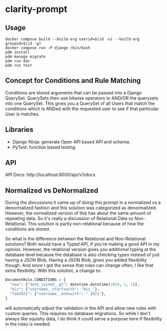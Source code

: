 # clarity-prompt

## Usage

```
docker compose build --build-arg userid=$(id -u) --build-arg groupid=$(id -g)
docker compose run -P django /bin/bash
pdm install
pdm manage migrate
pdm run dev
pdm run test
```

## Concept for Conditions and Rule Matching

Conditions are stored arguments that can be passed into a Django QuerySet. QuerySets then use bitwise operators to AND/OR the querysets into one QuerySet. This gives you a QuerySet of all Users that match the conditions which is ANDed with the requested user to see if that particular User is matches.

## Libraries

- Django Ninja: generate Open API based API and schema.
- PyTest: function based testing

## API

API Docs: http://localhost:8000/api/v1/docs

## Normalized vs DeNormalized

During the discussions it came up of doing this prompt in a normalized vs a denormalized fashion and this solution was categorized as denormalized. However, the normalized version of this has about the same amount of repeating data. So it's really a discussion of Relational Data vs Non-Relational. This solution is partly non-relational because of how the conditions are stored.

So what is the difference between the Relational and Non-Relational solutions? Both would have a Typed API, if you're making a good API in my opinion. However, the relational version gives you additional typing at the database level because the database is also checking types instead of just having a JSON Blob. Having a JSON Blob, gives you added flexibility though. And since I got the sense that rules can change often, I like that extra flexibility. With this solution, a change to:

```python
DocumentRule.CONDITIONS = {
  "new": {"date_joined__gt": datetime.datetime(2024, 1, 1)},
  "biz": {"username__startswith": "biz_"},
  "fam2021": {"username__endswith": "_2021"},
}
```

will automatically adjust the validation in the API and allow new rules with custom queries. This requires no database migrations. So while I don't always like squishy data, I do think it could serve a purpose here if flexibility in the rules is needed.
